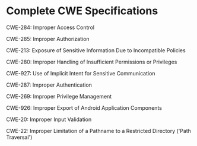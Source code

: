 

# Complete CWE Specifications

CWE-284: Improper Access Control

CWE-285: Improper Authorization

CWE-213: Exposure of Sensitive Information Due to Incompatible Policies

CWE-280: Improper Handling of Insufficient Permissions or Privileges 

CWE-927: Use of Implicit Intent for Sensitive Communication

CWE-287: Improper Authentication

CWE-269: Improper Privilege Management

CWE-926: Improper Export of Android Application Components

CWE-20: Improper Input Validation

CWE-22: Improper Limitation of a Pathname to a Restricted Directory ('Path Traversal')